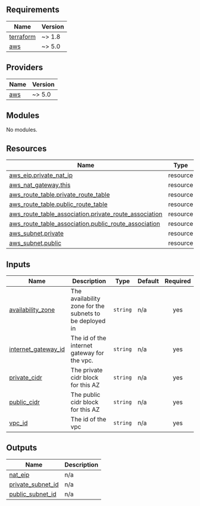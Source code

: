 ## Requirements

| Name | Version |
|------|---------|
| <a name="requirement_terraform"></a> [terraform](#requirement\_terraform) | ~> 1.8 |
| <a name="requirement_aws"></a> [aws](#requirement\_aws) | ~> 5.0 |

## Providers

| Name | Version |
|------|---------|
| <a name="provider_aws"></a> [aws](#provider\_aws) | ~> 5.0 |

## Modules

No modules.

## Resources

| Name | Type |
|------|------|
| [aws_eip.private_nat_ip](https://registry.terraform.io/providers/hashicorp/aws/latest/docs/resources/eip) | resource |
| [aws_nat_gateway.this](https://registry.terraform.io/providers/hashicorp/aws/latest/docs/resources/nat_gateway) | resource |
| [aws_route_table.private_route_table](https://registry.terraform.io/providers/hashicorp/aws/latest/docs/resources/route_table) | resource |
| [aws_route_table.public_route_table](https://registry.terraform.io/providers/hashicorp/aws/latest/docs/resources/route_table) | resource |
| [aws_route_table_association.private_route_association](https://registry.terraform.io/providers/hashicorp/aws/latest/docs/resources/route_table_association) | resource |
| [aws_route_table_association.public_route_association](https://registry.terraform.io/providers/hashicorp/aws/latest/docs/resources/route_table_association) | resource |
| [aws_subnet.private](https://registry.terraform.io/providers/hashicorp/aws/latest/docs/resources/subnet) | resource |
| [aws_subnet.public](https://registry.terraform.io/providers/hashicorp/aws/latest/docs/resources/subnet) | resource |

## Inputs

| Name | Description | Type | Default | Required |
|------|-------------|------|---------|:--------:|
| <a name="input_availability_zone"></a> [availability\_zone](#input\_availability\_zone) | The availability zone for the subnets to be deployed in | `string` | n/a | yes |
| <a name="input_internet_gateway_id"></a> [internet\_gateway\_id](#input\_internet\_gateway\_id) | The id of the internet gateway for the vpc. | `string` | n/a | yes |
| <a name="input_private_cidr"></a> [private\_cidr](#input\_private\_cidr) | The private cidr block for this AZ | `string` | n/a | yes |
| <a name="input_public_cidr"></a> [public\_cidr](#input\_public\_cidr) | The public cidr block for this AZ | `string` | n/a | yes |
| <a name="input_vpc_id"></a> [vpc\_id](#input\_vpc\_id) | The id of the vpc | `string` | n/a | yes |

## Outputs

| Name | Description |
|------|-------------|
| <a name="output_nat_eip"></a> [nat\_eip](#output\_nat\_eip) | n/a |
| <a name="output_private_subnet_id"></a> [private\_subnet\_id](#output\_private\_subnet\_id) | n/a |
| <a name="output_public_subnet_id"></a> [public\_subnet\_id](#output\_public\_subnet\_id) | n/a |
